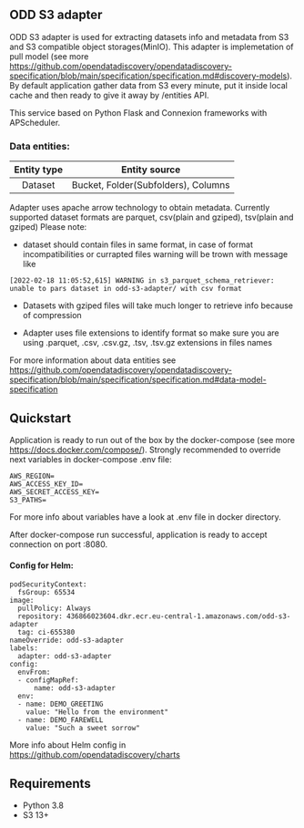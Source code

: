 ## ODD S3 adapter

ODD S3 adapter is used for extracting datasets info and metadata from S3 and S3 compatible object storages(MinIO). This adapter is implemetation of pull model (see more https://github.com/opendatadiscovery/opendatadiscovery-specification/blob/main/specification/specification.md#discovery-models). By default application gather data from S3 every minute, put it inside local cache and then ready to give it away by /entities API.

This service based on Python Flask and Connexion frameworks with APScheduler.

### Data entities:
| Entity type | Entity source |
|:----------------:|:---------:|
|Dataset|Bucket, Folder(Subfolders), Columns|

Adapter uses apache arrow technology to obtain metadata.
Currently supported dataset formats are parquet, csv(plain and gziped), tsv(plain and gziped)
Please note:

- dataset should contain files in same format, in case of format incompatibilities or currapted files 
warning will be trown with message like 
```
[2022-02-18 11:05:52,615] WARNING in s3_parquet_schema_retriever: unable to pars dataset in odd-s3-adapter/ with csv format
```
- Datasets with gziped files will take much longer to retrieve info because of compression 

- Adapter uses file extensions to identify format so make sure you are using .parquet, .csv, .csv.gz, .tsv, .tsv.gz extensions in files names


For more information about data entities see https://github.com/opendatadiscovery/opendatadiscovery-specification/blob/main/specification/specification.md#data-model-specification

## Quickstart
Application is ready to run out of the box by the docker-compose (see more https://docs.docker.com/compose/).
Strongly recommended to override next variables in docker-compose .env file:

```
AWS_REGION=
AWS_ACCESS_KEY_ID=   
AWS_SECRET_ACCESS_KEY=
S3_PATHS=
```

For more info about variables have a look at .env file in docker directory.

After docker-compose run successful, application is ready to accept connection on port :8080. 


#### Config for Helm:
```
podSecurityContext:
  fsGroup: 65534
image:
  pullPolicy: Always
  repository: 436866023604.dkr.ecr.eu-central-1.amazonaws.com/odd-s3-adapter
  tag: ci-655380
nameOverride: odd-s3-adapter
labels:
  adapter: odd-s3-adapter
config:
  envFrom:
  - configMapRef:
      name: odd-s3-adapter
  env:
  - name: DEMO_GREETING
    value: "Hello from the environment"
  - name: DEMO_FAREWELL
    value: "Such a sweet sorrow"
```
More info about Helm config in https://github.com/opendatadiscovery/charts


## Requirements
- Python 3.8
- S3 13+
